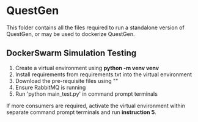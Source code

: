 # QuestGen
This folder contains all the files required to run a standalone version of QuestGen,
or may be used to dockerize QuestGen.

## DockerSwarm Simulation Testing
1) Create a virtual environment using **python -m venv venv**
2) Install requirements from requirements.txt into the virtual environment
3) Download the pre-requisite files using ""
4) Ensure RabbitMQ is running
5) Run 'python main_test.py' in command prompt terminals

If more consumers are required, activate the virtual environment within separate 
command prompt terminals and run **instruction 5**.